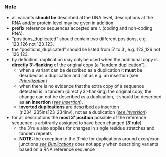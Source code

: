 ### Note

* all variants **should be** described at the DNA level, descriptions at the RNA and/or protein level may be given in addition
* **prefix** reference sequences accepted are r. (coding and non-coding RNA).
* “positions_duplicated” should contain two different positions, e.g. 123_126 not 123_123.
* the “positions_duplicated” should be listed from 5’ to 3’, e.g. 123_126 not 126_123.
* by definition, duplication may only be used when the additional copy is **directly 3’-flanking** of the original copy (a “tandem duplication”).
    * when a variant can be described as a duplication it **must** be desribed as a duplication and not as e.g. an insertion (see [_Prioritization_](/recommendations/general/))
    * when there is no evidence that the extra copy of a sequence detected is in tandem (directly 3'-flanking) the original copy, the change can not be described as a duplication, it should be described as **an insertion** ([_see Insertion_](/recommendations/RNA/variant/insertion/)).
    * **inverted duplications** are described as insertion (r.234\_235ins123\_234inv), not as a duplication ([_see Inversion_](/recommendations/RNA/variant/inversion))
* for all descriptions the **most 3' position** possible of the reference sequence is arbitrarily assigned to have been changed (**3'rule**)
    * the 3'rule also applies for changes in single residue stretches and tandem repeats
    * **NOTE:** the exception to the 3'rule for duplications around exon/exon junctions  [_see Duplications_](/recommendations/DNA/variant/duplication/) does not apply when describing variants based on a RNA reference sequence